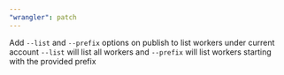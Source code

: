 ```yaml
---
"wrangler": patch
---
```


Add `--list` and `--prefix` options on publish to list workers under current account
`--list` will list all workers and `--prefix` will list workers starting with the provided prefix
